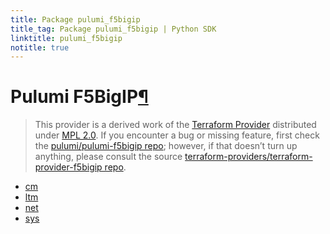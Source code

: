 ```yaml
---
title: Package pulumi_f5bigip
title_tag: Package pulumi_f5bigip | Python SDK
linktitle: pulumi_f5bigip
notitle: true
---
```


<div class="section" id="pulumi-f5bigip">
<h1>Pulumi F5BigIP<a class="headerlink" href="#pulumi-f5bigip" title="Permalink to this headline">¶</a></h1>
<blockquote>
<div><p>This provider is a derived work of the <a class="reference external" href="https://github.com/terraform-providers/terraform-provider-f5bigip">Terraform Provider</a> distributed under
<a class="reference external" href="https://www.mozilla.org/en-US/MPL/2.0/">MPL 2.0</a>. If you encounter a bug or missing feature, first check the
<a class="reference external" href="https://github.com/pulumi/pulumi-f5bigip/issues">pulumi/pulumi-f5bigip repo</a>; however, if that doesn’t turn up
anything, please consult the source <a class="reference external" href="https://github.com/terraform-providers/terraform-provider-f5bigip/issues">terraform-providers/terraform-provider-f5bigip repo</a>.</p>
</div></blockquote>
<div class="toctree-wrapper compound">
<ul>
<li class="toctree-l1"><a class="reference internal" href="cm/">cm</a></li>
<li class="toctree-l1"><a class="reference internal" href="ltm/">ltm</a></li>
<li class="toctree-l1"><a class="reference internal" href="net/">net</a></li>
<li class="toctree-l1"><a class="reference internal" href="sys/">sys</a></li>
</ul>
</div>
</div>
